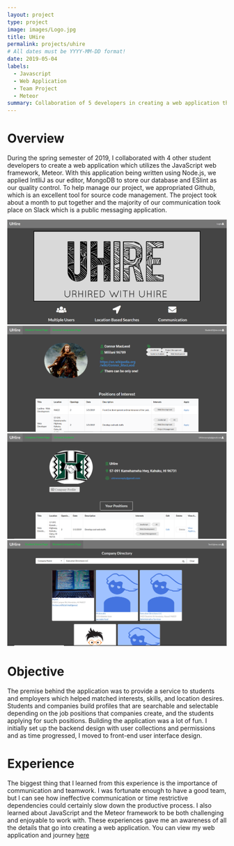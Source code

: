```yaml
---
layout: project
type: project
image: images/Logo.jpg
title: UHire
permalink: projects/uhire
# All dates must be YYYY-MM-DD format!
date: 2019-05-04
labels:
  - Javascript
  - Web Application
  - Team Project
  - Meteor
summary: Collaboration of 5 developers in creating a web application that provides a service to businesses and students.
---
```

# Overview
During the spring semester of 2019, I collaborated with 4 other student developers to create a web application which utilizes the JavaScript web framework, Meteor.  With this application being written using Node.js, we applied IntlliJ as our editor, MongoDB to store our database and ESlint as our quality control.  To help manage our project, we appropriated Github, which is an excellent tool for source code management.  The project took about a month to put together and the majority of our communication took place on Slack which is a public messaging application.

<div class="ui small rounded images">
  <img class="ui image" src="../images/LandingPage.PNG">
  <img class="ui image" src="../images/StudentHome.png">
  <img class="ui image" src="../images/FinalCompanyHome.png">
  <img class="ui image" src="../images/CompanySearch.png">
</div>
 
# Objective
The premise behind the application was to provide a service to students and employers which helped matched interests, skills, and location desires.  Students and companies build profiles that are searchable and selectable depending on the job positions that companies create, and the students applying for such positions.  Building the application was a lot of fun.  I initially set up the backend design with user collections and permissions and as time progressed, I moved to front-end user interface design.
 
# Experience
The biggest thing that I learned from this experience is the importance of communication and teamwork.  I was fortunate enough to have a good team, but I can see how ineffective communication or time restrictive dependencies could certainly slow down the productive process.  I also learned about JavaScript and the Meteor framework to be both challenging and enjoyable to work with.  These experiences gave me an awareness of all the details that go into creating a web application.  You can view my web application and journey [here](https://github.com/uhire/)

